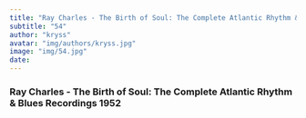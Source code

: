 ```yaml
---
title: "Ray Charles - The Birth of Soul: The Complete Atlantic Rhythm & Blues Recordings 1952"
subtitle: "54"
author: "kryss"
avatar: "img/authors/kryss.jpg"
image: "img/54.jpg"
date:
---
```


### Ray Charles - The Birth of Soul: The Complete Atlantic Rhythm & Blues Recordings 1952

